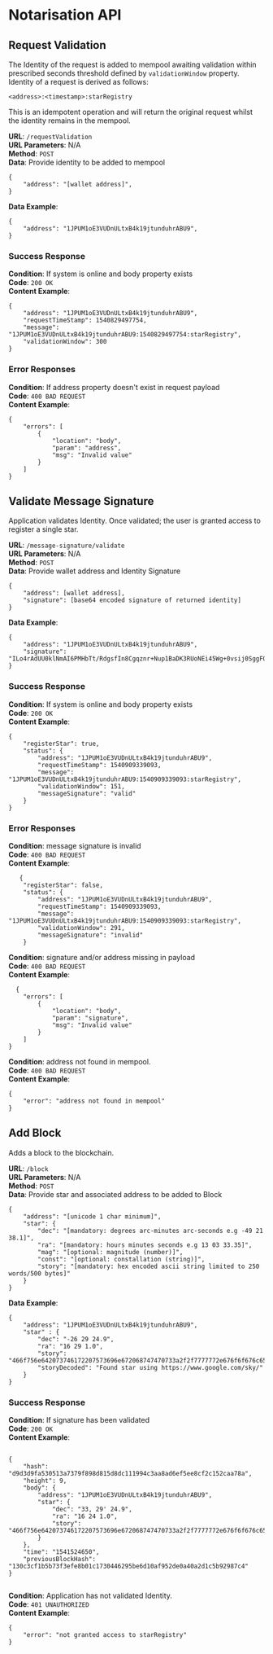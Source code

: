 # Notarisation API

## Request Validation

The Identity of the request is added to mempool awaiting validation within prescribed seconds threshold defined by `validationWindow` property.  Identity of a request is derived as follows:

`````
<address>:<timestamp>:starRegistry

`````

This is an idempotent operation and will return the original request whilst the identity remains in the mempool.
 
 
 **URL**: `/requestValidation`  
**URL Parameters**: N/A  
**Method**: `POST`  
**Data**:  Provide identity to be added to mempool 
 

```
{
	"address": "[wallet address]",
}
```  
**Data Example**:  
   
```
{
	"address": "1JPUM1oE3VUDnULtxB4k19jtunduhrABU9",
}
```
### Success Response

**Condition**: If system is online and body property exists  
**Code**: `200 OK`  
**Content Example**:  

```
{
    "address": "1JPUM1oE3VUDnULtxB4k19jtunduhrABU9",
    "requestTimeStamp": 1540829497754,
    "message": "1JPUM1oE3VUDnULtxB4k19jtunduhrABU9:1540829497754:starRegistry",
    "validationWindow": 300
}
```

### Error Responses

**Condition**: If address property doesn't exist in request payload  
**Code**: `400 BAD REQUEST`  
**Content Example**: 
    
```
{
    "errors": [
        {
            "location": "body",
            "param": "address",
            "msg": "Invalid value"
        }
    ]
}
```

## Validate Message Signature

Application validates Identity.  Once validated; the user is granted access to register a single star.

**URL**: `/message-signature/validate`  
**URL Parameters**: N/A  
**Method**: `POST`   
**Data**: Provide wallet address and Identity Signature


```
{
	"address": [wallet address],
	"signature": [base64 encoded signature of returned identity]
}

```

**Data Example**: 


```
{
	"address": "1JPUM1oE3VUDnULtxB4k19jtunduhrABU9",
	"signature": "ILo4rAdUU0klNmAI6PMHbTt/RdgsfIn8Cgqznr+Nup1BaDK3RUoNEi45Wg+0vsij0SggFO0IhN2HaqazIiR+xec="
}

```

### Success Response

**Condition**: If system is online and body property exists  
**Code**: `200 OK`  
**Content Example**:  

```
{
    "registerStar": true,
    "status": {
        "address": "1JPUM1oE3VUDnULtxB4k19jtunduhrABU9",
        "requestTimeStamp": 1540909339093,
        "message": "1JPUM1oE3VUDnULtxB4k19jtunduhrABU9:1540909339093:starRegistry",
        "validationWindow": 151,
        "messageSignature": "valid"
    }
}
```

### Error Responses

**Condition**: message signature is invalid  
**Code**: `400 BAD REQUEST`  
**Content Example**: 
    
```
   {
    "registerStar": false,
    "status": {
        "address": "1JPUM1oE3VUDnULtxB4k19jtunduhrABU9",
        "requestTimeStamp": 1540909339093,
        "message": "1JPUM1oE3VUDnULtxB4k19jtunduhrABU9:1540909339093:starRegistry",
        "validationWindow": 291,
        "messageSignature": "invalid"
    }
```

**Condition**: signature and/or address missing in payload  
**Code**: `400 BAD REQUEST`  
**Content Example**: 
    
```
  {
    "errors": [
        {
            "location": "body",
            "param": "signature",
            "msg": "Invalid value"
        }
    ]
}
```

**Condition**: address not found in mempool.    
**Code**: `400 BAD REQUEST`  
**Content Example**: 

```
{
	"error": "address not found in mempool"
}
```


## Add Block

Adds a block to the blockchain.

**URL**: `/block`  
**URL Parameters**: N/A  
**Method**: `POST`  
**Data**:  Provide star and associated address to be added to Block  

```
{
	"address": "[unicode 1 char minimum]",
	"star": {
		"dec": "[mandatory: degrees arc-minutes arc-seconds e.g -49 21 38.1]",
		"ra": "[mandatory: hours minutes seconds e.g 13 03 33.35]",
		"mag": "[optional: magnitude (number)]",
		"const": "[optional: constallation (string)]",
		"story": "[mandatory: hex encoded ascii string limited to 250 words/500 bytes]" 
	}
}
```  
**Data Example**:  
   
```
{
	"address": "1JPUM1oE3VUDnULtxB4k19jtunduhrABU9",
	"star" : {
		"dec": "-26 29 24.9",
		"ra": "16 29 1.0",
		"story": "466f756e642073746172207573696e672068747470733a2f2f7777772e676f6f676c652e636f6d2f736b792f0a",
		"storyDecoded": "Found star using https://www.google.com/sky/"
	}
}

```

### Success Response

**Condition**: If signature has been validated  
**Code**: `200 OK`  
**Content Example**: 

```

{
    "hash": "d9d3d9fa530513a7379f898d815d8dc111994c3aa8ad6ef5ee8cf2c152caa78a",
    "height": 9,
    "body": {
        "address": "1JPUM1oE3VUDnULtxB4k19jtunduhrABU9",
        "star": {
            "dec": "33, 29' 24.9",
            "ra": "16 24 1.0",
            "story": "466f756e642073746172207573696e672068747470733a2f2f7777772e676f6f676c652e636f6d2f736b792f0a"
        }
    },
    "time": "1541524650",
    "previousBlockHash": "130c3cf1b5b73f3efe8b01c1730446295be6d10af952de0a40a2d1c5b92987c4"
}


```


**Condition**: Application has not validated Identity.   
**Code**: `401 UNAUTHORIZED`  
**Content Example**: 

```
{
    "error": "not granted access to starRegistry"
}

```
